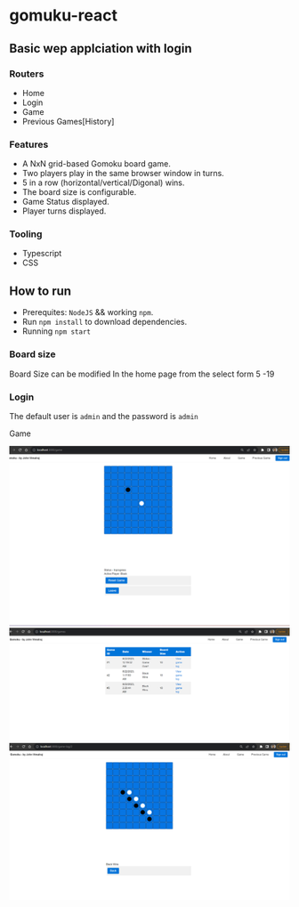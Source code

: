 # gomuku-react
## Basic wep applciation with login 
### Routers
- Home
- Login
- Game
- Previous Games[History]
### Features
- A NxN grid-based Gomoku board game.
- Two players play in the same browser window in turns.
- 5 in a row (horizontal/vertical/Digonal) wins.
- The board size is configurable.
- Game Status displayed.
- Player turns displayed.

### Tooling
- Typescript
- CSS

## How to run
- Prerequites: `NodeJS` && working `npm`.
- Run `npm install` to download dependencies.
- Running `npm start` 

### Board size
Board Size can be modified In the home page from the select form 5 -19

### Login
 The default user is `admin` and the password is `admin`

Game

![alt text](https://github.com/johnvimalrajtb/gomuku-react/blob/main/public/Game.png?raw=true)
![alt text](https://github.com/johnvimalrajtb/gomuku-react/blob/main/public/Game-History.png?raw=true)
![alt text](https://github.com/johnvimalrajtb/gomuku-react/blob/main/public/Previous-game-2.png?raw=true)
